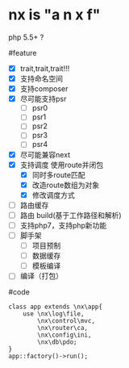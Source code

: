 # nx is **"a n x f"**
  php 5.5+ ?

#feature
- [x] trait,trait,trait!!!
- [x] 支持命名空间
- [x] 支持composer
- [x] 尽可能支持psr
  - [ ] psr0
  - [ ] psr1
  - [ ] psr2
  - [ ] psr3
  - [ ] psr4
- [x] 尽可能兼容next
- [x] 支持调度 使用route并闭包
  - [x] 同时多route匹配
  - [x] 改造route数组为对象
  - [x] 修改调度方式
- [ ] 路由缓存
- [ ] 路由 build(基于工作路径和解析)
- [ ] 支持php7，支持php新功能
- [ ] 脚手架
  - [ ] 项目预制
  - [ ] 数据缓存
  - [ ] 模板编译
- [ ] 编译（打包）

#code
```
class app extends \nx\app{
	use \nx\log\file,
		\nx\control\mvc,
		\nx\router\ca,
		\nx\config\ini,
		\nx\db\pdo;
}
app::factory()->run();
```